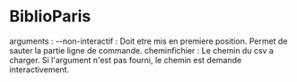 # BiblioParis
arguments :
--non-interactif : Doit etre mis en premiere position. Permet de sauter la partie ligne de commande. 
cheminfichier : Le chemin du csv a charger. Si l'argument n'est pas fourni, le chemin est demande interactivement.
